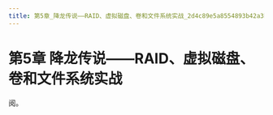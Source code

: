 ```yaml
---
title: 第5章_降龙传说——RAID、虚拟磁盘、卷和文件系统实战_2d4c89e5a8554893b42a3bb3dbf960f0
---
```


# 第5章 降龙传说——RAID、虚拟磁盘、卷和文件系统实战

阅。